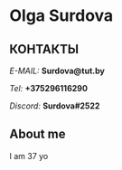 # Olga Surdova

## КОНТАКТЫ

_E-MAIL:_ __Surdova@tut.by__

_Tel:_ __+375296116290__

_Discord:_ __Surdova#2522__

## About me

I am 37 yo
